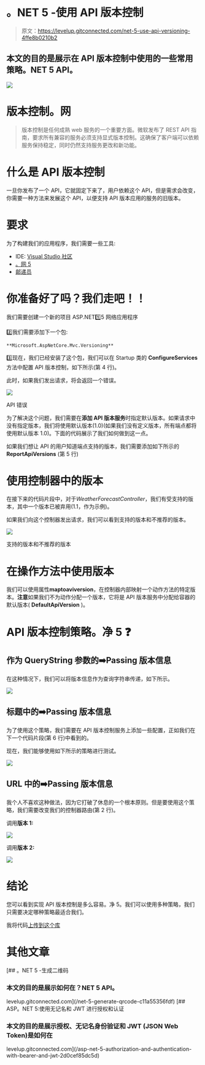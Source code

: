 # 。NET 5 -使用 API 版本控制

> 原文：<https://levelup.gitconnected.com/net-5-use-api-versioning-4ffe8b0210b2>

## 本文的目的是展示在 API 版本控制中使用的一些常用策略。NET 5 API。

![](img/4de40ba3e5726b6dd4e89083ecba9cd1.png)

# 版本控制。网

> 版本控制是任何成熟 web 服务的一个重要方面。微软发布了 REST API 指南，要求所有兼容的服务必须支持显式版本控制。这确保了客户端可以依赖服务保持稳定，同时仍然支持服务更改和新功能。

# 什么是 API 版本控制

一旦你发布了一个 API，它就固定下来了，用户依赖这个 API，但是需求会改变，你需要一种方法来发展这个 API，以便支持 API 版本应用的服务的旧版本。

# 要求

为了构建我们的应用程序，我们需要一些工具:

*   IDE: [Visual Studio 社区](https://visualstudio.microsoft.com/thank-you-downloading-visual-studio/?sku=community&ch=pre&rel=16)
*   [。网 5](https://dotnet.microsoft.com/download/dotnet/5.0)
*   [邮递员](https://www.postman.com/downloads/)

# 你准备好了吗？我们走吧！！

我们需要创建一个新的项目 ASP.NET1️⃣5 网络应用程序

2️⃣我们需要添加下一个包:

```
**Microsoft.AspNetCore.Mvc.Versioning**
```

3️⃣现在，我们已经安装了这个包，我们可以在 Startup 类的 **ConfigureServices** 方法中配置 API 版本控制，如下所示(第 4 行)。

此时，如果我们发出请求，将会返回一个错误。

![](img/c31254c5b2f1b6e84902a5c0cf333649.png)

API 错误

为了解决这个问题，我们需要在**添加 API 版本服务**时指定默认版本。如果请求中没有指定版本，我们将使用默认版本(1.0)(如果我们没有定义版本，所有端点都将使用默认版本 1.0)。下面的代码展示了我们如何做到这一点。

如果我们想让 API 的用户知道端点支持的版本，我们需要添加如下所示的 **ReportApiVersions** (第 5 行)

# 使用控制器中的版本

在接下来的代码片段中，对于*WeatherForecastController*，我们有受支持的版本，其中一个版本已被弃用(1.1，作为示例)。

如果我们向这个控制器发出请求，我们可以看到支持的版本和不推荐的版本。

![](img/546ada178108593e85de928c379ef9fb.png)

支持的版本和不推荐的版本

# 在操作方法中使用版本

我们可以使用属性**maptoaviversion**，在控制器内部映射一个动作方法的特定版本。**注意**如果我们不为动作分配一个版本，它将是 API 版本服务中分配给容器的默认版本( **DefaultApiVersion** )。

# API 版本控制策略。净 5 ❓

## 作为 QueryString 参数的➡️Passing 版本信息

在这种情况下，我们可以将版本信息作为查询字符串传递，如下所示。

![](img/f31e52ed913a9a5eca8895da24a92315.png)

## 标题中的➡️Passing 版本信息

为了使用这个策略，我们需要在 API 版本控制服务上添加一些配置，正如我们在下一个代码片段(第 6 行)中看到的。

现在，我们能够使用如下所示的策略进行测试。

![](img/1d3fc986fdb297d76e6a8fe1e7262e20.png)

## URL 中的➡️Passing 版本信息

我个人不喜欢这种做法，因为它打破了休息的一个根本原则。但是要使用这个策略，我们需要改变我们的控制器路由(第 2 行)。

调用**版本 1:**

![](img/5f19d1105c393c4cde5553dba96233bc.png)

调用**版本 2:**

![](img/617ca2c7ba925328054abede344b474d.png)

# 结论

您可以看到实现 API 版本控制是多么容易。净 5。我们可以使用多种策略，我们只需要决定哪种策略最适合我们。

我将代码[上传到这个库](https://github.com/MarcosdrVinicios/APIVersioning)

# 其他文章

[](/net-5-generate-qrcode-c11a55356fdf) [## 。NET 5 -生成二维码

### 本文的目的是展示如何在？NET 5 API。

levelup.gitconnected.com](/net-5-generate-qrcode-c11a55356fdf) [](/asp-net-5-authorization-and-authentication-with-bearer-and-jwt-2d0cef85dc5d) [## ASP。NET 5:使用无记名和 JWT 进行授权和认证

### 本文的目的是展示授权、无记名身份验证和 JWT (JSON Web Token)是如何在

levelup.gitconnected.com](/asp-net-5-authorization-and-authentication-with-bearer-and-jwt-2d0cef85dc5d)